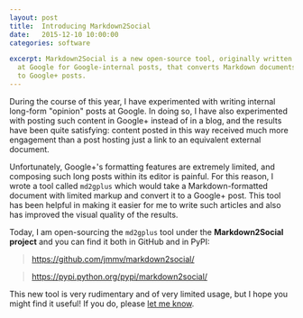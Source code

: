 ```yaml
---
layout: post
title:  Introducing Markdown2Social
date:   2015-12-10 10:00:00
categories: software

excerpt: Markdown2Social is a new open-source tool, originally written
  at Google for Google-internal posts, that converts Markdown documents
  to Google+ posts.
---
```


During the course of this year, I have experimented with writing internal
long-form "opinion" posts at Google.  In doing so, I have also experimented
with posting such content in Google+ instead of in a blog, and the results
have been quite satisfying: content posted in this way received much more
engagement than a post hosting just a link to an equivalent external
document.

Unfortunately, Google+'s formatting features are extremely limited, and
composing such long posts within its editor is painful.  For this reason,
I wrote a tool called `md2gplus` which would take a Markdown-formatted
document with limited markup and convert it to a Google+ post.  This tool
has been helpful in making it easier for me to write such articles and
also has improved the visual quality of the results.

Today, I am open-sourcing the `md2gplus` tool under the **Markdown2Social
project** and you can find it both in GitHub and in PyPI:

> <https://github.com/jmmv/markdown2social/>

> <https://pypi.python.org/pypi/markdown2social/>

This new tool is very rudimentary and of very limited usage, but I hope
you might find it useful!  If you do, please [let me know](/about).

